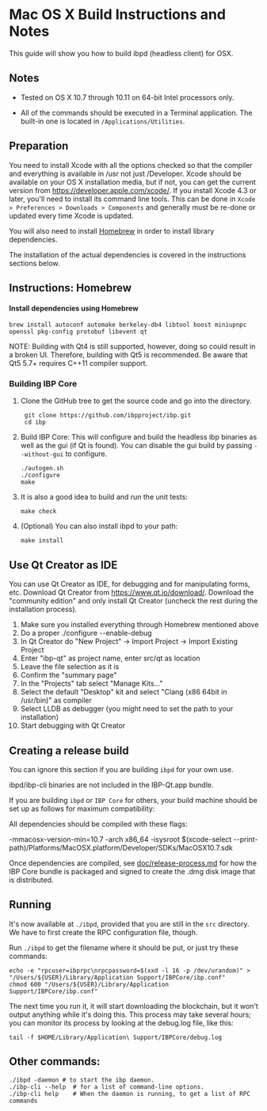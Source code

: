 Mac OS X Build Instructions and Notes
====================================
This guide will show you how to build ibpd (headless client) for OSX.

Notes
-----

* Tested on OS X 10.7 through 10.11 on 64-bit Intel processors only.

* All of the commands should be executed in a Terminal application. The
built-in one is located in `/Applications/Utilities`.

Preparation
-----------

You need to install Xcode with all the options checked so that the compiler
and everything is available in /usr not just /Developer. Xcode should be
available on your OS X installation media, but if not, you can get the
current version from https://developer.apple.com/xcode/. If you install
Xcode 4.3 or later, you'll need to install its command line tools. This can
be done in `Xcode > Preferences > Downloads > Components` and generally must
be re-done or updated every time Xcode is updated.

You will also need to install [Homebrew](http://brew.sh) in order to install library
dependencies.

The installation of the actual dependencies is covered in the instructions
sections below.

Instructions: Homebrew
----------------------

#### Install dependencies using Homebrew

    brew install autoconf automake berkeley-db4 libtool boost miniupnpc openssl pkg-config protobuf libevent qt

NOTE: Building with Qt4 is still supported, however, doing so could result in a broken UI. Therefore, building with Qt5 is recommended. Be aware that Qt5 5.7+ requires C++11 compiler support.

### Building IBP Core

1. Clone the GitHub tree to get the source code and go into the directory.

        git clone https://github.com/ibpproject/ibp.git
        cd ibp

2.  Build IBP Core:
    This will configure and build the headless ibp binaries as well as the gui (if Qt is found).
    You can disable the gui build by passing `--without-gui` to configure.

        ./autogen.sh
        ./configure
        make

3.  It is also a good idea to build and run the unit tests:

        make check

4.  (Optional) You can also install ibpd to your path:

        make install

Use Qt Creator as IDE
------------------------
You can use Qt Creator as IDE, for debugging and for manipulating forms, etc.
Download Qt Creator from https://www.qt.io/download/. Download the "community edition" and only install Qt Creator (uncheck the rest during the installation process).

1. Make sure you installed everything through Homebrew mentioned above
2. Do a proper ./configure --enable-debug
3. In Qt Creator do "New Project" -> Import Project -> Import Existing Project
4. Enter "ibp-qt" as project name, enter src/qt as location
5. Leave the file selection as it is
6. Confirm the "summary page"
7. In the "Projects" tab select "Manage Kits..."
8. Select the default "Desktop" kit and select "Clang (x86 64bit in /usr/bin)" as compiler
9. Select LLDB as debugger (you might need to set the path to your installation)
10. Start debugging with Qt Creator

Creating a release build
------------------------
You can ignore this section if you are building `ibpd` for your own use.

ibpd/ibp-cli binaries are not included in the IBP-Qt.app bundle.

If you are building `ibpd` or `IBP Core` for others, your build machine should be set up
as follows for maximum compatibility:

All dependencies should be compiled with these flags:

 -mmacosx-version-min=10.7
 -arch x86_64
 -isysroot $(xcode-select --print-path)/Platforms/MacOSX.platform/Developer/SDKs/MacOSX10.7.sdk

Once dependencies are compiled, see [doc/release-process.md](release-process.md) for how the IBP Core
bundle is packaged and signed to create the .dmg disk image that is distributed.

Running
-------

It's now available at `./ibpd`, provided that you are still in the `src`
directory. We have to first create the RPC configuration file, though.

Run `./ibpd` to get the filename where it should be put, or just try these
commands:

    echo -e "rpcuser=ibprpc\nrpcpassword=$(xxd -l 16 -p /dev/urandom)" > "/Users/${USER}/Library/Application Support/IBPCore/ibp.conf"
    chmod 600 "/Users/${USER}/Library/Application Support/IBPCore/ibp.conf"

The next time you run it, it will start downloading the blockchain, but it won't
output anything while it's doing this. This process may take several hours;
you can monitor its process by looking at the debug.log file, like this:

    tail -f $HOME/Library/Application\ Support/IBPCore/debug.log

Other commands:
-------

    ./ibpd -daemon # to start the ibp daemon.
    ./ibp-cli --help  # for a list of command-line options.
    ./ibp-cli help    # When the daemon is running, to get a list of RPC commands
